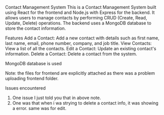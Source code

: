 Contact Management System
This is a Contact Management System built using React for the frontend and Node.js with Express for the backend. It allows users to manage contacts by performing CRUD (Create, Read, Update, Delete) operations. The backend uses a MongoDB database to store the contact information.

Features
Add a Contact: Add a new contact with details such as first name, last name, email, phone number, company, and job title.
View Contacts: View a list of all the contacts.
Edit a Contact: Update an existing contact's information.
Delete a Contact: Delete a contact from the system.

MongoDB database is used

Note: the files for frontend are explicitly attached as there was a problem uploading frontend folder. 

Issues encountered
1. One issue I just told you that in above note.
2. One was that when i wa strying to delete a contact info, it was showing a error. same was for edit.
   
